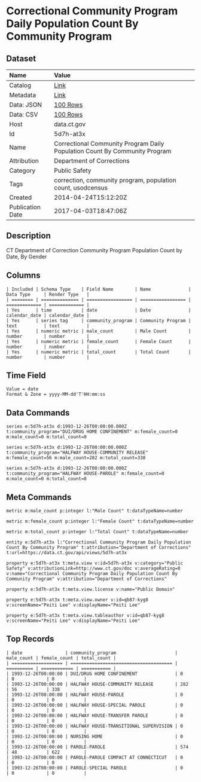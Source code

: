 # Correctional Community Program Daily Population Count By Community Program

## Dataset

| Name | Value |
| :--- | :---- |
| Catalog | [Link](https://catalog.data.gov/dataset/correctional-community-program-daily-population-count-by-community-program) |
| Metadata | [Link](https://data.ct.gov/api/views/5d7h-at3x) |
| Data: JSON | [100 Rows](https://data.ct.gov/api/views/5d7h-at3x/rows.json?max_rows=100) |
| Data: CSV | [100 Rows](https://data.ct.gov/api/views/5d7h-at3x/rows.csv?max_rows=100) |
| Host | data.ct.gov |
| Id | 5d7h-at3x |
| Name | Correctional Community Program Daily Population Count By Community Program |
| Attribution | Department of Corrections |
| Category | Public Safety |
| Tags | correction, community program, population count, usodcensus |
| Created | 2014-04-24T15:12:20Z |
| Publication Date | 2017-04-03T18:47:06Z |

## Description

CT Department of Correction Community Program Population Count by Date, By Gender

## Columns

```ls
| Included | Schema Type    | Field Name        | Name              | Data Type     | Render Type   |
| ======== | ============== | ================= | ================= | ============= | ============= |
| Yes      | time           | date              | Date              | calendar_date | calendar_date |
| Yes      | series tag     | community_program | Community Program | text          | text          |
| Yes      | numeric metric | male_count        | Male Count        | number        | number        |
| Yes      | numeric metric | female_count      | Female Count      | number        | number        |
| Yes      | numeric metric | total_count       | Total Count       | number        | number        |
```

## Time Field

```ls
Value = date
Format & Zone = yyyy-MM-dd'T'HH:mm:ss
```

## Data Commands

```ls
series e:5d7h-at3x d:1993-12-26T00:00:00.000Z t:community_program="DUI/DRUG HOME CONFINEMENT" m:female_count=0 m:male_count=0 m:total_count=0

series e:5d7h-at3x d:1993-12-26T00:00:00.000Z t:community_program="HALFWAY HOUSE-COMMUNITY RELEASE" m:female_count=56 m:male_count=282 m:total_count=338

series e:5d7h-at3x d:1993-12-26T00:00:00.000Z t:community_program="HALFWAY HOUSE-PAROLE" m:female_count=0 m:male_count=0 m:total_count=0
```

## Meta Commands

```ls
metric m:male_count p:integer l:"Male Count" t:dataTypeName=number

metric m:female_count p:integer l:"Female Count" t:dataTypeName=number

metric m:total_count p:integer l:"Total Count" t:dataTypeName=number

entity e:5d7h-at3x l:"Correctional Community Program Daily Population Count By Community Program" t:attribution="Department of Corrections" t:url=https://data.ct.gov/api/views/5d7h-at3x

property e:5d7h-at3x t:meta.view v:id=5d7h-at3x v:category="Public Safety" v:attributionLink=http://www.ct.gov/doc v:averageRating=0 v:name="Correctional Community Program Daily Population Count By Community Program" v:attribution="Department of Corrections"

property e:5d7h-at3x t:meta.view.license v:name="Public Domain"

property e:5d7h-at3x t:meta.view.owner v:id=qb87-kyg8 v:screenName="Peiti Lee" v:displayName="Peiti Lee"

property e:5d7h-at3x t:meta.view.tableauthor v:id=qb87-kyg8 v:screenName="Peiti Lee" v:displayName="Peiti Lee"
```

## Top Records

```ls
| date                | community_program                      | male_count | female_count | total_count | 
| =================== | ====================================== | ========== | ============ | =========== | 
| 1993-12-26T00:00:00 | DUI/DRUG HOME CONFINEMENT              | 0          | 0            | 0           | 
| 1993-12-26T00:00:00 | HALFWAY HOUSE-COMMUNITY RELEASE        | 282        | 56           | 338         | 
| 1993-12-26T00:00:00 | HALFWAY HOUSE-PAROLE                   | 0          | 0            | 0           | 
| 1993-12-26T00:00:00 | HALFWAY HOUSE-SPECIAL PAROLE           | 0          | 0            | 0           | 
| 1993-12-26T00:00:00 | HALFWAY HOUSE-TRANSFER PAROLE          | 0          | 0            | 0           | 
| 1993-12-26T00:00:00 | HALFWAY HOUSE-TRANSITIONAL SUPERVISION | 0          | 0            | 0           | 
| 1993-12-26T00:00:00 | NURSING HOME                           | 0          | 0            | 0           | 
| 1993-12-26T00:00:00 | PAROLE-PAROLE                          | 574        | 48           | 622         | 
| 1993-12-26T00:00:00 | PAROLE-PAROLE COMPACT AT CONNECTICUT   | 0          | 0            | 0           | 
| 1993-12-26T00:00:00 | PAROLE-SPECIAL PAROLE                  | 0          | 0            | 0           | 
```